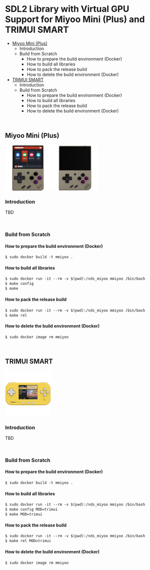 # SDL2 Library with Virtual GPU Support for Miyoo Mini (Plus) and TRIMUI SMART
 - [Miyoo Mini (Plus)](#miyoo-mini-plus)
   - Introduction
   - Build from Scratch
     - How to prepare the build environment (Docker)
     - How to build all libraries
     - How to pack the release build
     - How to delete the build environment (Docker)
 - [TRIMUI SMART](#trimui-smart)
   - Introduction
   - Build from Scratch
     - How to prepare the build environment (Docker)
     - How to build all libraries
     - How to pack the release build
     - How to delete the build environment (Docker)

&nbsp;

## Miyoo Mini (Plus)
![image](images/mmiyoo/mm.jpg) ![image](images/mmiyoo/mmp.jpg)  

### Introduction
TBD

&nbsp;

### Build from Scratch
#### How to prepare the build environment (Docker)
```
$ sudo docker build -t mmiyoo .
```

#### How to build all libraries
```
$ sudo docker run -it --rm -v $(pwd):/nds_miyoo mmiyoo /bin/bash
$ make config
$ make
```

#### How to pack the release build
```
$ sudo docker run -it --rm -v $(pwd):/nds_miyoo mmiyoo /bin/bash
$ make rel
```

#### How to delete the build environment (Docker)
```
$ sudo docker image rm mmiyoo
```

&nbsp;

## TRIMUI SMART
![image](images/trimui/trimui.jpg)  

### Introduction
TBD

&nbsp;

### Build from Scratch
#### How to prepare the build environment (Docker)
```
$ sudo docker build -t mmiyoo .
```

#### How to build all libraries
```
$ sudo docker run -it --rm -v $(pwd):/nds_miyoo mmiyoo /bin/bash
$ make config MOD=trimui
$ make MOD=trimui
```

#### How to pack the release build
```
$ sudo docker run -it --rm -v $(pwd):/nds_miyoo mmiyoo /bin/bash
$ make rel MOD=trimui
```

#### How to delete the build environment (Docker)
```
$ sudo docker image rm mmiyoo
```
